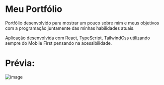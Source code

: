 <h1>Meu Portfólio</h1>

Portfólio desenvolvido para mostrar um pouco sobre mim e meus objetivos com a programação juntamente das minhas habilidades atuais.

Aplicação desenvolvida com React, TypeScript, TailwindCss utilizando sempre do Mobile First pensando na acessibilidade.

<h1> Prévia: </h1>

![image](https://github.com/Murillou/portfolio-murillou/assets/94003897/9871a16f-d8ac-4b95-bb78-67656abec47c)


